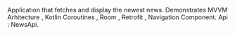 Application that fetches and display the newest news.
Demonstrates MVVM Arhitecture , Kotlin Coroutines , Room , Retrofit , Navigation Component.
Api : NewsApi.
